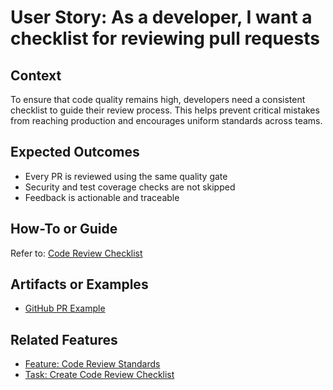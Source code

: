 # User Story: As a developer, I want a checklist for reviewing pull requests

## Context
To ensure that code quality remains high, developers need a consistent checklist to guide their review process. This helps prevent critical mistakes from reaching production and encourages uniform standards across teams.

## Expected Outcomes
- Every PR is reviewed using the same quality gate
- Security and test coverage checks are not skipped
- Feedback is actionable and traceable

## How-To or Guide
Refer to: [Code Review Checklist](code-review-checklist.md)

## Artifacts or Examples
- [GitHub PR Example](https://github.com/your-org/repo/pull/123)

## Related Features
- [Feature: Code Review Standards](feature-code-review-standards.md)
- [Task: Create Code Review Checklist](task-create-review-checklist.md)
